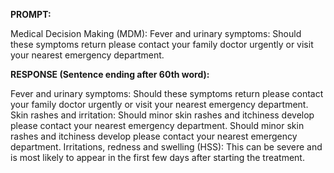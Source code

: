 **PROMPT:**

Medical Decision Making (MDM): Fever and urinary symptoms: Should these symptoms return please contact your family doctor urgently or visit your nearest emergency department.

**RESPONSE (Sentence ending after 60th word):**

Fever and urinary symptoms: Should these symptoms return please contact your family doctor urgently or visit your nearest emergency department. Skin rashes and irritation: Should minor skin rashes and itchiness develop please contact your nearest emergency department. Should minor skin rashes and itchiness develop please contact your nearest emergency department. Irritations, redness and swelling (HSS): This can be severe and is most likely to appear in the first few days after starting the treatment. 